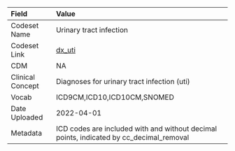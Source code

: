 |Field            |Value                                                                                   |
|:----------------|:---------------------------------------------------------------------------------------|
|Codeset Name     |Urinary tract infection                                                                 |
|Codeset Link     |[dx_uti](https://github.com/PEDSnet/Variable-Dictionary/blob/main/conditions/dx_uti.csv)|
|CDM              |NA                                                                                      |
|Clinical Concept |Diagnoses for urinary tract infection (uti)                                             |
|Vocab            |ICD9CM,ICD10,ICD10CM,SNOMED                                                             |
|Date Uploaded    |2022-04-01                                                                              |
|Metadata         |ICD codes are included with and without decimal points, indicated by cc_decimal_removal |
